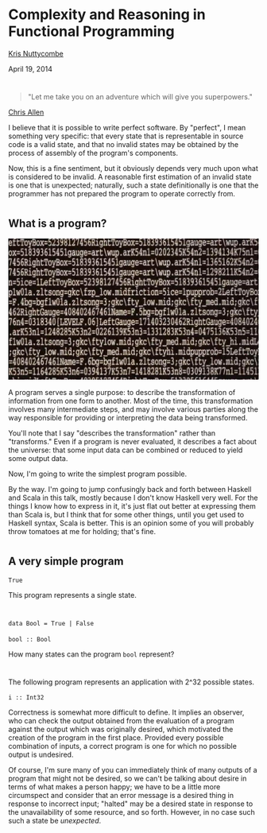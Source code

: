 # Complexity and Reasoning in Functional Programming

[Kris Nuttycombe](http://github.com/nuttycom)

April 19, 2014

#

> "Let me take you on an adventure which will give you superpowers."

[Chris Allen](https://twitter.com/bitemyapp/status/455464035987623936)

<div class="notes">

I believe that it is possible to write perfect software. By "perfect", I mean
something very specific: that every state that is representable in source code
is a valid state, and that no invalid states may be obtained by the process of
assembly of the program's components. 

Now, this is a fine sentiment, but it obviously depends very much upon what is
considered to be invalid. A reasonable first estimation of an invalid state is
one that is unexpected; naturally, such a state definitionally is one that the
programmer has not prepared the program to operate correctly from.

</div>

#

## What is a program?

![](./img/moviecode.jpg)

<div class="notes">

A program serves a single purpose: to describe the transformation of
information from one form to another. Most of the time, this transformation
involves many intermediate steps, and may involve various parties along the way
responsible for providing or interpreting the data being transformed. 

You'll note that I say "describes the transformation" rather than "transforms."
Even if a program is never evaluated, it describes a fact about the universe:
that some input data can be combined or reduced to yield some output data. 

Now, I'm going to write the simplest program possible.

By the way. I'm going to jump confusingly back and forth
between Haskell and Scala in this talk, mostly because I don't know Haskell
very well. For the things I know how to express in it, it's just flat out
better at expressing them than Scala is, but I think that for some other
things, until you get used to Haskell syntax, Scala is better. This is 
an opinion some of you will probably throw tomatoes at me for holding; that's
fine.

</div>

#

## A very simple program

~~~{.haskell }
True
~~~

<div class="fragment">

This program represents a single state.

</div>

#

~~~{.haskell}
data Bool = True | False

bool :: Bool
~~~

<div class="fragment">

How many states can the program `bool` represent?

</div>

#

The following program represents an application with 2^32 possible states.

<div class="fragment">

~~~{.haskell}
i :: Int32
~~~

</div>



<div class="notes">

Correctness is somewhat more difficult to define. It implies an observer, who
can check the output obtained from the evaluation of a program against the
output which was originally desired, which motivated the creation of the 
program in the first place. Provided every possible combination of inputs,
a correct program is one for which no possible output is undesired.

Of course, I'm sure many of you can immediately think of many outputs of a
program that might not be desired, so we can't be talking about desire in terms
of what makes a person happy; we have to be a little more circumspect and
consider that an error message is a desired thing in response to incorrect
input; "halted" may be a desired state in response to the unavailability of
some resource, and so forth. However, in no case such such a state be
*unexpected*.

</div>

